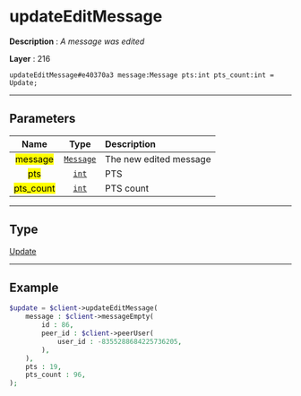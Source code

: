 # updateEditMessage

**Description** : *A message was edited*

**Layer** : 216

```tl
updateEditMessage#e40370a3 message:Message pts:int pts_count:int = Update;
```

---

## Parameters

| Name | Type | Description |
| :---: | :---: | :--- |
| <mark>message</mark> | [`Message`](type/Message) | The new edited message |
| <mark>pts</mark> | [`int`](type/int) | PTS |
| <mark>pts_count</mark> | [`int`](type/int) | PTS count |

---

## Type

[Update](type/Update)

---

## Example

```php
$update = $client->updateEditMessage(
	message : $client->messageEmpty(
		id : 86,
		peer_id : $client->peerUser(
			user_id : -8355288684225736205,
		),
	),
	pts : 19,
	pts_count : 96,
);
```